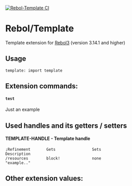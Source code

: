 [![Rebol-Template CI](https://github.com/Oldes/Rebol-C-Extension-Template/actions/workflows/main.yml/badge.svg)](https://github.com/Oldes/Rebol-C-Extension-Template/actions/workflows/main.yml)

# Rebol/Template

Template extension for [Rebol3](https://github.com/Oldes/Rebol3) (version 3.14.1 and higher)

## Usage
```rebol
template: import template

```

## Extension commands:


#### `test`
Just an example


## Used handles and its getters / setters

#### __TEMPLATE-HANDLE__ - Template handle

```rebol
;Refinement       Gets                Sets                          Description
/resources        block!              none                          "example.."
```


## Other extension values:
```rebol
```
